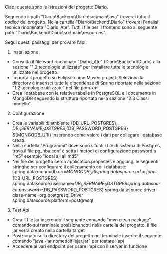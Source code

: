 Ciao, queste sono le istruzioni del progetto Diario. 

Seguendo il path "Diario\Backend\Diario\src\main\java" troverai tutto il codice del progetto.
Nella cartella "Diario\Backend\Diario" troverai l'analisi tecnica rinominata "Diario_Ate".
Tutti i file per il frontend sono al seguente path "Diario\Backend\Diario\src\main\resources".


Segui questi passaggi per provare l'api:

1. Installazione
- Consulta il file word rinominato "Diario_Ate" (Diario\Backend\Diario)  alla sezione "1.2 tecnologie utilizzate" per installare tutte le tecnologie utilizzate nel progetto.
- Importa il progetto su Eclipse come Maven project. Seleziona la directory e inserisci tutte le dipendenze di Spring riportate nella sezione "1.2 tecnologie utilizzate" nel file pom.xml.
- Crea i database con le relative tabelle in PostgreSQL e i documents in MongoDB seguendo la struttura riportata nella sezione "2.3 Classi modello".


2. Configurazione
- Crea le variabili di ambiente {DB_URL_POSTGRES}, ${DB_USERNAME_POSTGRES} ,${DB_PASSWORD_POSTGRES} ${MONGODB_URI} inserendo come valore i dati per collegare i database creati.
- Nella cartella "Programmi" dove sono situati i file di sistema di Postgres, trova il file pg_hba.conf è setta i metodi di configurazione password a "m5" esempio "local   all             all                                md5" 
- Nei file del progetto cerca application.propieties e aggiungi le seguenti stringhe per configurare il collegamento coi i database: 
spring.data.mongodb.uri=${MONGODB_URI}
spring.datasource.url=jdbc:${DB_URL_POSTGRES}
spring.datasource.username=${DB_USERNAME_POSTGRES}
spring.datasource.password=${DB_PASSWORD_POSTGRES}
spring.datasource.driver-class-name=org.postgresql.Driver
spring.datasource.platform=postgresql


3. Test Api
- Crea il file jar inserendo il seguente comando "mvn clean package"
 comando sul terminale posizionandoti nella cartella del progetto. Il file jar verrà creato nella cartella target
- Posizionato sulla directory del progetto nel terminale inserire il seguente comando "java -jar nomedelfilejar.jar" per testare l'api
- Accedere ai vari endpoint per usare l'api con il server in funzione
